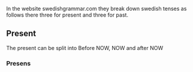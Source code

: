 
In the website swedishgrammar.com they break down swedish tenses as follows
there three for present and three for past.

## Present
The present can be split into Before NOW, NOW and after NOW
### Presens